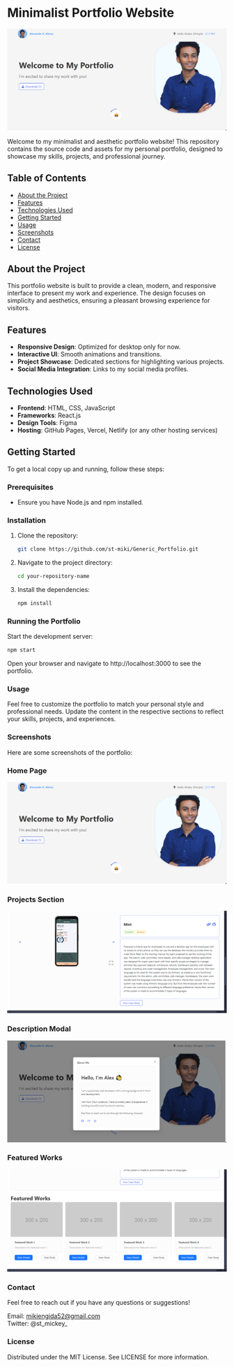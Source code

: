 # Minimalist Portfolio Website

![Portfolio Screenshot](Portfolio_screenshots/Home_Page.png)

Welcome to my minimalist and aesthetic portfolio website! This repository contains the source code and assets for my personal portfolio, designed to showcase my skills, projects, and professional journey.

## Table of Contents

- [About the Project](#about-the-project)
- [Features](#features)
- [Technologies Used](#technologies-used)
- [Getting Started](#getting-started)
- [Usage](#usage)
- [Screenshots](#screenshots)
- [Contact](#contact)
- [License](#license)

## About the Project

This portfolio website is built to provide a clean, modern, and responsive interface to present my work and experience. The design focuses on simplicity and aesthetics, ensuring a pleasant browsing experience for visitors.

## Features

- **Responsive Design**: Optimized for desktop only for now.
- **Interactive UI**: Smooth animations and transitions.
- **Project Showcase**: Dedicated sections for highlighting various projects.
- **Social Media Integration**: Links to my social media profiles.

## Technologies Used

- **Frontend**: HTML, CSS, JavaScript
- **Frameworks**: React.js
- **Design Tools**: Figma
- **Hosting**: GitHub Pages, Vercel, Netlify (or any other hosting services)

## Getting Started

To get a local copy up and running, follow these steps:

### Prerequisites

- Ensure you have Node.js and npm installed.

### Installation

1. Clone the repository:

    ```sh
    git clone https://github.com/st-miki/Generic_Portfolio.git
    ```

2. Navigate to the project directory:

    ```sh
    cd your-repository-name
    ```

3. Install the dependencies:

    ```sh
    npm install
    ```

### Running the Portfolio

Start the development server:

```sh
npm start
```
Open your browser and navigate to http://localhost:3000 to see the portfolio.

### Usage
Feel free to customize the portfolio to match your personal style and professional needs. Update the content in the respective sections to reflect your skills, projects, and experiences.

### Screenshots
Here are some screenshots of the portfolio:


### Home Page
![Portfolio Screenshot](Portfolio_screenshots/Home_Page.png)
### Projects Section
![Portfolio Screenshot](Portfolio_screenshots/Works_Page.png)
### Description Modal
![Portfolio Screenshot](Portfolio_screenshots/Home_Page_Modal.png)
### Featured Works
![Portfolio Screenshot](Portfolio_screenshots/Featured_Works_Page.png)

### Contact
Feel free to reach out if you have any questions or suggestions!

Email: mikiengida52@gmail.com<br>
Twitter: @st_mickey_
### License
Distributed under the MIT License. See LICENSE for more information.
